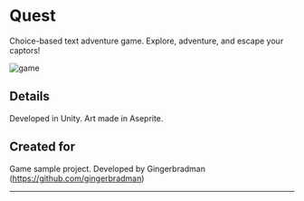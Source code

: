 # Quest

 Choice-based text adventure game. Explore, adventure, and escape your captors!

![game](https://github.com/gingerbradman/portfolio/blob/master/static/clips/QuestClip.webp)

## Details

Developed in Unity. Art made in Aseprite.

## Created for

Game sample project. Developed by Gingerbradman (https://github.com/gingerbradman)

----
